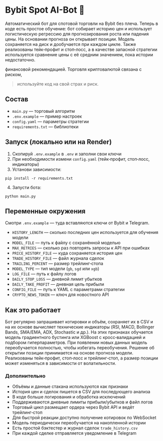 # Bybit Spot AI-Bot 🤖

Автоматический бот для спотовой торговли на Bybit без плеча.
Теперь в коде есть простое обучение: бот собирает историю цен и
использует логистическую регрессию для прогнозирования роста или
падения цены. На основании прогноза он открывает позиции.
Модель сохраняется на диск и дообучается при каждом цикле. Также
реализованы тейк‑профит и стоп‑лосс, а в качестве запасной стратегии
используется сравнение цены с её средним значением, пока истории
недостаточно.

финансовой рекомендацией. Торговля криптовалютой связана с риском,
> используйте код на свой страх и риск.

## Состав
- `main.py` — торговый алгоритм
- `.env.example` — пример настроек
- `config.yaml` — параметры стратегии
- `requirements.txt` — библиотеки

## Запуск (локально или на Render)

1. Скопируй `.env.example` в `.env` и заполни свои ключи
2. При необходимости измени `config.yaml` (тейк‑профит, стоп‑лосс, индикаторы)
3. Установи зависимости:
```
pip install -r requirements.txt
```
4. Запусти бота:
```
python main.py
```

## Переменные окружения
Смотри `.env.example` — туда вставляются ключи от Bybit и Telegram.
- `HISTORY_LENGTH` — сколько последних цен используется для обучения модели
- `MODEL_FILE` — путь к файлу с сохранённой моделью
- `MAX_RETRIES` — сколько раз повторять запросы к API при ошибках
- `PRICE_HISTORY_FILE` — куда сохраняется история цен
- `TRADE_HISTORY_FILE` — файл журнала сделок
- `TRAILING_PERCENT` — размер трейлинг‑стопа
- `MODEL_TYPE` — тип модели (`gb`, `sgd` или `xgb`)
- `LOG_FILE` — путь к файлу логов
- `DAILY_STOP_LOSS` — дневной лимит убытков
- `DAILY_TAKE_PROFIT` — дневная цель прибыли
- `CONFIG_FILE` — путь к YAML с параметрами стратегии
- `CRYPTO_NEWS_TOKEN` — ключ для новостного API

## Как это работает
Бот регулярно запрашивает котировки и объём, сохраняет их в CSV и на их
основе вычисляет технические индикаторы (RSI, MACD, Bollinger Bands,
SMA/EMA, ADX, Stochastic и др.). На этих признаках обучается модель
градиентного бустинга или XGBoost с кросс‑валидацией и подбором
гиперпараметров.
При появлении новых данных модель переобучается полностью, чтобы
избегать переобучения. Решение об открытии позиции принимается на основе
прогноза модели. Реализованы тейк‑профит, стоп‑лосс и трейлинг‑стоп, а
размер позиции может изменяться в зависимости от волатильности.

### Дополнительно
- Объёмы и данные стакана используются как признаки
- История цен и сделок пишется в CSV для последующего анализа
- В коде больше логирования и обработка исключений
- Поддерживаются дневные лимиты прибыли/убытков и файл логов
- Торговый цикл размещает ордера через Bybit API и ведёт трейлинг‑стоп
- Для быстрой реакции доступно получение котировок по WebSocket
- Модель периодически переобучается на накопленной истории
- Есть простой бэктестер и журнал сделок `trade_history.csv`
- При каждой сделке отправляется уведомление в Telegram
